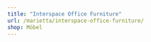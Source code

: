 ```yaml
---
title: "Interspace Office Furniture"
url: /marietta/interspace-office-furniture/
shop: Möbel
---
```

